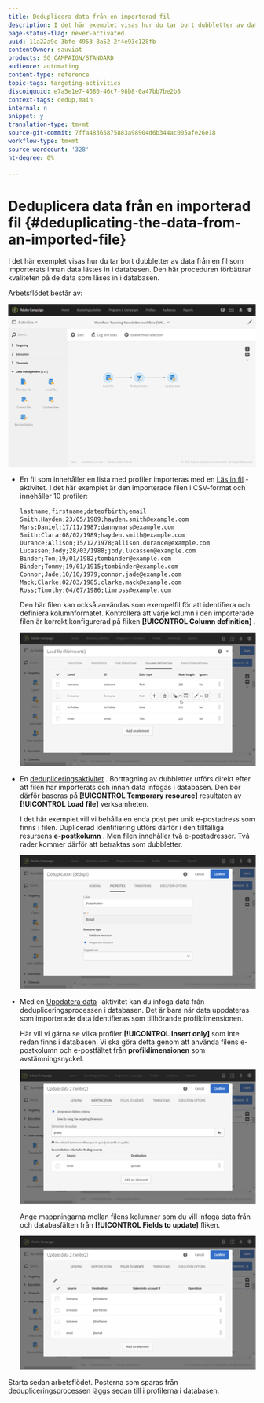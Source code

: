```yaml
---
title: Deduplicera data från en importerad fil
description: I det här exemplet visas hur du tar bort dubbletter av data från en fil som importerats innan data lästes in i databasen.
page-status-flag: never-activated
uuid: 11a22a9c-3bfe-4953-8a52-2f4e93c128fb
contentOwner: sauviat
products: SG_CAMPAIGN/STANDARD
audience: automating
content-type: reference
topic-tags: targeting-activities
discoiquuid: e7a5e1e7-4680-46c7-98b8-0a47bb7be2b8
context-tags: dedup,main
internal: n
snippet: y
translation-type: tm+mt
source-git-commit: 7ffa48365875883a98904d6b344ac005afe26e18
workflow-type: tm+mt
source-wordcount: '328'
ht-degree: 0%

---
```



# Deduplicera data från en importerad fil {#deduplicating-the-data-from-an-imported-file}

I det här exemplet visas hur du tar bort dubbletter av data från en fil som importerats innan data lästes in i databasen. Den här proceduren förbättrar kvaliteten på de data som läses in i databasen.

Arbetsflödet består av:

![](assets/deduplication_example2_workflow.png)

* En fil som innehåller en lista med profiler importeras med en [Läs in fil](../../automating/using/load-file.md) -aktivitet. I det här exemplet är den importerade filen i CSV-format och innehåller 10 profiler:

   ```
   lastname;firstname;dateofbirth;email
   Smith;Hayden;23/05/1989;hayden.smith@example.com
   Mars;Daniel;17/11/1987;dannymars@example.com
   Smith;Clara;08/02/1989;hayden.smith@example.com
   Durance;Allison;15/12/1978;allison.durance@example.com
   Lucassen;Jody;28/03/1988;jody.lucassen@example.com
   Binder;Tom;19/01/1982;tombinder@example.com
   Binder;Tommy;19/01/1915;tombinder@example.com
   Connor;Jade;10/10/1979;connor.jade@example.com
   Mack;Clarke;02/03/1985;clarke.mack@example.com
   Ross;Timothy;04/07/1986;timross@example.com
   ```

   Den här filen kan också användas som exempelfil för att identifiera och definiera kolumnformatet. Kontrollera att varje kolumn i den importerade filen är korrekt konfigurerad på fliken **[!UICONTROL Column definition]** .

   ![](assets/deduplication_example2_fileloading.png)

* En [dedupliceringsaktivitet](../../automating/using/deduplication.md) . Borttagning av dubbletter utförs direkt efter att filen har importerats och innan data infogas i databasen. Den bör därför baseras på **[!UICONTROL Temporary resource]** resultaten av **[!UICONTROL Load file]** verksamheten.

   I det här exemplet vill vi behålla en enda post per unik e-postadress som finns i filen. Duplicerad identifiering utförs därför i den tillfälliga resursens **e-postkolumn** . Men filen innehåller två e-postadresser. Två rader kommer därför att betraktas som dubbletter.

   ![](assets/deduplication_example2_dedup.png)

* Med en [Uppdatera data](../../automating/using/update-data.md) -aktivitet kan du infoga data från dedupliceringsprocessen i databasen. Det är bara när data uppdateras som importerade data identifieras som tillhörande profildimensionen.

   Här vill vi gärna se vilka profiler **[!UICONTROL Insert only]** som inte redan finns i databasen. Vi ska göra detta genom att använda filens e-postkolumn och e-postfältet från **profildimensionen** som avstämningsnyckel.

   ![](assets/deduplication_example2_writer1.png)

   Ange mappningarna mellan filens kolumner som du vill infoga data från och databasfälten från **[!UICONTROL Fields to update]** fliken.

   ![](assets/deduplication_example2_writer2.png)

Starta sedan arbetsflödet. Posterna som sparas från dedupliceringsprocessen läggs sedan till i profilerna i databasen.
